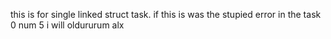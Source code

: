 this is for single linked struct task.
if this is was the stupied error in the task 0 num 5 i will oldururum alx 
